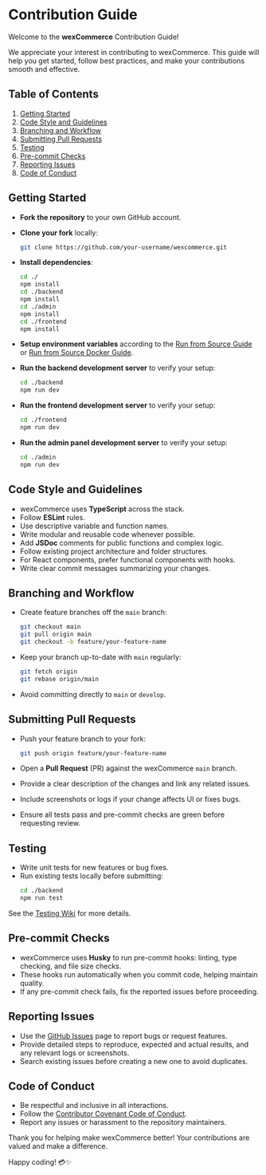 # Contribution Guide

Welcome to the **wexCommerce** Contribution Guide!  

We appreciate your interest in contributing to wexCommerce. This guide will help you get started, follow best practices, and make your contributions smooth and effective.



## Table of Contents

1. [Getting Started](#getting-started)  
2. [Code Style and Guidelines](#code-style-and-guidelines)  
3. [Branching and Workflow](#branching-and-workflow)  
4. [Submitting Pull Requests](#submitting-pull-requests)  
5. [Testing](#testing)  
6. [Pre-commit Checks](#pre-commit-checks)  
7. [Reporting Issues](#reporting-issues)  
8. [Code of Conduct](#code-of-conduct)  



## Getting Started

- **Fork the repository** to your own GitHub account.  
- **Clone your fork** locally:
  ```bash
  git clone https://github.com/your-username/wexcommerce.git
  ```
- **Install dependencies**:
  ```bash
  cd ./
  npm install
  cd ./backend
  npm install
  cd ./admin
  npm install
  cd ./frontend
  npm install
  ```

- **Setup environment variables** according to the [Run from Source Guide](https://github.com/aelassas/wexcommerce/wiki/Run-from-Source) or [Run from Source Docker Guide](https://github.com/aelassas/wexcommerce/wiki/Run-from-Source-(Docker)).  
- **Run the backend development server** to verify your setup:
  ```bash
  cd ./backend
  npm run dev
  ```
- **Run the frontend development server** to verify your setup:
  ```bash
  cd ./frontend
  npm run dev
  ```
- **Run the admin panel development server** to verify your setup:
  ```bash
  cd ./admin
  npm run dev
  ```

## Code Style and Guidelines

- wexCommerce uses **TypeScript** across the stack.  
- Follow **ESLint** rules.  
- Use descriptive variable and function names.  
- Write modular and reusable code whenever possible.  
- Add **JSDoc** comments for public functions and complex logic.  
- Follow existing project architecture and folder structures.  
- For React components, prefer functional components with hooks.  
- Write clear commit messages summarizing your changes.

## Branching and Workflow

- Create feature branches off the `main` branch:
  ```bash
  git checkout main
  git pull origin main
  git checkout -b feature/your-feature-name
  ```

- Keep your branch up-to-date with `main` regularly:
  ```bash
  git fetch origin
  git rebase origin/main
  ```

- Avoid committing directly to `main` or `develop`.

## Submitting Pull Requests

- Push your feature branch to your fork:
  ```bash
  git push origin feature/your-feature-name
  ```

- Open a **Pull Request** (PR) against the wexCommerce `main` branch.  
- Provide a clear description of the changes and link any related issues.  
- Include screenshots or logs if your change affects UI or fixes bugs.  
- Ensure all tests pass and pre-commit checks are green before requesting review.

## Testing

- Write unit tests for new features or bug fixes.  
- Run existing tests locally before submitting:
  ```bash
  cd ./backend
  npm run test
  ```

See the [Testing Wiki](https://github.com/aelassas/wexcommerce/wiki/Testing) for more details.

## Pre-commit Checks

- wexCommerce uses **Husky** to run pre-commit hooks: linting, type checking, and file size checks.  
- These hooks run automatically when you commit code, helping maintain quality.  
- If any pre-commit check fails, fix the reported issues before proceeding.

## Reporting Issues

- Use the [GitHub Issues](https://github.com/aelassas/wexcommerce/issues) page to report bugs or request features.  
- Provide detailed steps to reproduce, expected and actual results, and any relevant logs or screenshots.  
- Search existing issues before creating a new one to avoid duplicates.

## Code of Conduct

- Be respectful and inclusive in all interactions.  
- Follow the [Contributor Covenant Code of Conduct](https://www.contributor-covenant.org/version/2/0/code_of_conduct/).  
- Report any issues or harassment to the repository maintainers.

Thank you for helping make wexCommerce better! Your contributions are valued and make a difference.

Happy coding! 💳✨
